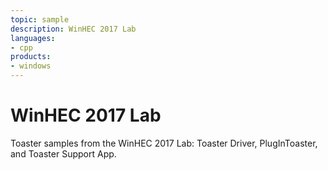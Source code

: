 ```yaml
---
topic: sample
description: WinHEC 2017 Lab
languages:
- cpp
products:
- windows
---
```


<!---
    name: WinHEC 2017 Lab
    platform: KMDF
    language: cpp
    category: Network
    description: WinHEC 2017 Lab
    samplefwlink: https://go.microsoft.com/fwlink/p/?linkid=869054
--->

# WinHEC 2017 Lab

Toaster samples from the WinHEC 2017 Lab: Toaster Driver, PlugInToaster, and Toaster Support App.